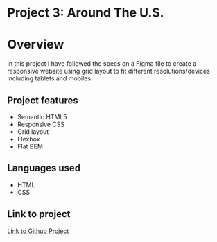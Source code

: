 # Project 3: Around The U.S.

# Overview

In this project i have followed the specs on a Figma file to create a responsive website using grid layout to fit different resolutions/devices including tablets and mobiles.

## Project features

- Semantic HTML5
- Responsive CSS
- Grid layout
- Flexbox
- Flat BEM

## Languages used

- HTML
- CSS

## Link to project

[Link to Github Project](https://github.com/itsblake10/se_project_aroundtheus)
